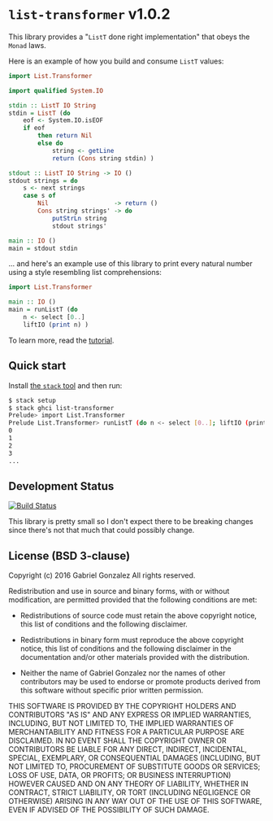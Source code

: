 # `list-transformer` v1.0.2

This library provides a "`ListT` done right implementation" that obeys the
`Monad` laws.

Here is an example of how you build and consume `ListT` values:

```haskell
import List.Transformer

import qualified System.IO

stdin :: ListT IO String
stdin = ListT (do
    eof <- System.IO.isEOF
    if eof
        then return Nil
        else do
            string <- getLine
            return (Cons string stdin) )

stdout :: ListT IO String -> IO ()
stdout strings = do
    s <- next strings
    case s of
        Nil                  -> return ()
        Cons string strings' -> do
            putStrLn string
            stdout strings'

main :: IO ()
main = stdout stdin
```

... and here's an example use of this library to print every natural number
using a style resembling list comprehensions:

```haskell
import List.Transformer

main :: IO ()
main = runListT (do
    n <- select [0..]
    liftIO (print n) )
```

To learn more, read the
[tutorial](http://hackage.haskell.org/package/list-transformer/docs/List-Transformer.html).

## Quick start

Install [the `stack` tool](http://haskellstack.org/) and then run:

```bash
$ stack setup
$ stack ghci list-transformer
Prelude> import List.Transformer
Prelude List.Transformer> runListT (do n <- select [0..]; liftIO (print n) )
0
1
2
3
...
```

## Development Status

[![Build Status](https://travis-ci.org/Gabriel439/Haskell-List-Transformer-Library.png)](https://travis-ci.org/Gabriel439/Haskell-List-Transformer-Library)

This library is pretty small so I don't expect there to be breaking changes
since there's not that much that could possibly change.

## License (BSD 3-clause)

Copyright (c) 2016 Gabriel Gonzalez
All rights reserved.

Redistribution and use in source and binary forms, with or without modification,
are permitted provided that the following conditions are met:

* Redistributions of source code must retain the above copyright notice, this
  list of conditions and the following disclaimer.

* Redistributions in binary form must reproduce the above copyright notice, this
  list of conditions and the following disclaimer in the documentation and/or
  other materials provided with the distribution.

* Neither the name of Gabriel Gonzalez nor the names of other contributors may
  be used to endorse or promote products derived from this software without
  specific prior written permission.

THIS SOFTWARE IS PROVIDED BY THE COPYRIGHT HOLDERS AND CONTRIBUTORS "AS IS" AND
ANY EXPRESS OR IMPLIED WARRANTIES, INCLUDING, BUT NOT LIMITED TO, THE IMPLIED
WARRANTIES OF MERCHANTABILITY AND FITNESS FOR A PARTICULAR PURPOSE ARE
DISCLAIMED. IN NO EVENT SHALL THE COPYRIGHT OWNER OR CONTRIBUTORS BE LIABLE FOR
ANY DIRECT, INDIRECT, INCIDENTAL, SPECIAL, EXEMPLARY, OR CONSEQUENTIAL DAMAGES
(INCLUDING, BUT NOT LIMITED TO, PROCUREMENT OF SUBSTITUTE GOODS OR SERVICES;
LOSS OF USE, DATA, OR PROFITS; OR BUSINESS INTERRUPTION) HOWEVER CAUSED AND ON
ANY THEORY OF LIABILITY, WHETHER IN CONTRACT, STRICT LIABILITY, OR TORT
(INCLUDING NEGLIGENCE OR OTHERWISE) ARISING IN ANY WAY OUT OF THE USE OF THIS
SOFTWARE, EVEN IF ADVISED OF THE POSSIBILITY OF SUCH DAMAGE.
